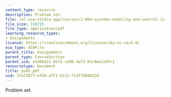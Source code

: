 ```yaml
---
content_type: resource
description: Problem set.
file: /ol-ocw-studio-app/courses/2-004-systems-modeling-and-control-ii-fall-2007/1faf2877efd4af716112714ff688622d_ps02.pdf
file_size: 116715
file_type: application/pdf
learning_resource_types:
- Assignments
license: https://creativecommons.org/licenses/by-nc-sa/4.0/
ocw_type: OCWFile
parent_title: Assignments
parent_type: CourseSection
parent_uid: e1d08321-8a72-cdd0-4af2-03c9ee12dfc1
resourcetype: Document
title: ps02.pdf
uid: 1faf2877-efd4-af71-6112-714ff688622d
---
```

Problem set.